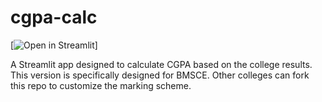 # cgpa-calc

[![Open in Streamlit](https://static.streamlit.io/badges/streamlit_badge_black_white.svg)]

A Streamlit app designed to calculate CGPA based on the college results. This version is specifically designed for BMSCE. Other colleges can fork this repo to customize the marking scheme.
